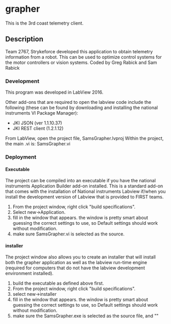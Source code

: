 # grapher
This is the 3rd coast telemetry client.  
## Description
Team 2767, Strykeforce developed this application to obtain telemetry information from a robot.  This can be used to optimize control systems for the motor controllers or vision systems.
Coded by Greg Rabick and Sam Rabick
### Development
This program was developed in LabView 2016.

Other add-ons that are required to open the labview code include the following (these can be found by downloading and installing the national instruments VI Package Manager):
* JKI JSON (ver 1.1.10.37)
* JKI REST client (1.2.1.12)

From LabView, open the project file, SamsGrapher.lvproj
Within the project, the main .vi is:  SamsGrapher.vi

### Deployment

#### Executable
The project can be compiled into an executable if you have the national instruments Application Builder add-on installed.  This is a standard add-on that comes with the installation of National instruments Labview if/when you install the development version of Labview that is provided to FIRST teams.

1. From the project window, right click "build specifications".  
2. Select new->Application.
3. fill in the window that appears.  the window is pretty smart about guessing the correct settings to use, so Default settings should work without modification.
4. make sure SamsGrapher.vi is selected as the source.

#### installer
The project window also allows you to create an installer that will install both the grapher application as well as the labview run-time engine (required for computers that do not have the labview development environment installed).  

1. build the executable as defined above first.
2. From the project window, right click "build specifications".
3. select new->installer
4. fill in the window that appears.  the window is pretty smart about guessing the correct settings to use, so Default settings should work without modification.
5. make sure the SamsGrapher.exe is selected as the source file, and ""

